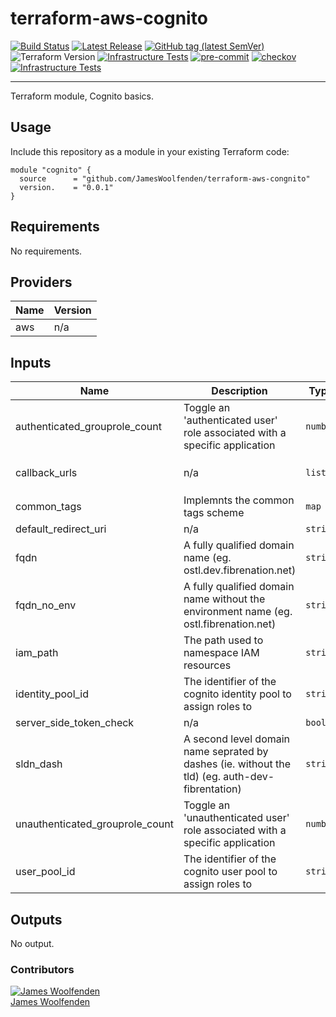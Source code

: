 # terraform-aws-cognito

[![Build Status](https://github.com/JamesWoolfenden/terraform-aws-cognito/workflows/Verify%20and%20Bump/badge.svg?branch=master)](https://github.com/JamesWoolfenden/terraform-aws-cognito)
[![Latest Release](https://img.shields.io/github/release/JamesWoolfenden/terraform-aws-cognito.svg)](https://github.com/JamesWoolfenden/terraform-aws-cognito/releases/latest)
[![GitHub tag (latest SemVer)](https://img.shields.io/github/tag/JamesWoolfenden/terraform-aws-cognito.svg?label=latest)](https://github.com/JamesWoolfenden/terraform-aws-cognito/releases/latest)
![Terraform Version](https://img.shields.io/badge/tf-%3E%3D0.14.0-blue.svg)
[![Infrastructure Tests](https://www.bridgecrew.cloud/badges/github/JamesWoolfenden/terraform-aws-cognito/cis_aws)](https://www.bridgecrew.cloud/link/badge?vcs=github&fullRepo=JamesWoolfenden%2Fterraform-aws-cognito&benchmark=CIS+AWS+V1.2)
[![pre-commit](https://img.shields.io/badge/pre--commit-enabled-brightgreen?logo=pre-commit&logoColor=white)](https://github.com/pre-commit/pre-commit)
[![checkov](https://img.shields.io/badge/checkov-verified-brightgreen)](https://www.checkov.io/)
[![Infrastructure Tests](https://www.bridgecrew.cloud/badges/github/jameswoolfenden/terraform-aws-cognito/general)](https://www.bridgecrew.cloud/link/badge?vcs=github&fullRepo=JamesWoolfenden%2Fterraform-aws-cognito&benchmark=INFRASTRUCTURE+SECURITY)

---

Terraform module, Cognito basics.

## Usage

Include this repository as a module in your existing Terraform code:

```hcl
module "cognito" {
  source      = "github.com/JamesWoolfenden/terraform-aws-congnito"
  version.    = "0.0.1"
}
```

<!-- BEGINNING OF PRE-COMMIT-TERRAFORM DOCS HOOK -->
## Requirements

No requirements.

## Providers

| Name | Version |
|------|---------|
| aws | n/a |

## Inputs

| Name | Description | Type | Default | Required |
|------|-------------|------|---------|:--------:|
| authenticated\_grouprole\_count | Toggle an 'authenticated user' role associated with a specific application | `number` | n/a | yes |
| callback\_urls | n/a | `list` | <pre>[<br>  "http://example.com"<br>]</pre> | no |
| common\_tags | Implemnts the common tags scheme | `map` | n/a | yes |
| default\_redirect\_uri | n/a | `string` | `"http://example.com"` | no |
| fqdn | A fully qualified domain name (eg. ostl.dev.fibrenation.net) | `string` | n/a | yes |
| fqdn\_no\_env | A fully qualified domain name without the environment name (eg. ostl.fibrenation.net) | `string` | n/a | yes |
| iam\_path | The path used to namespace IAM resources | `string` | n/a | yes |
| identity\_pool\_id | The identifier of the cognito identity pool to assign roles to | `string` | n/a | yes |
| server\_side\_token\_check | n/a | `bool` | `true` | no |
| sldn\_dash | A second level domain name seprated by dashes (ie. without the tld) (eg. auth-dev-fibrentation) | `string` | n/a | yes |
| unauthenticated\_grouprole\_count | Toggle an 'unauthenticated user' role associated with a specific application | `number` | n/a | yes |
| user\_pool\_id | The identifier of the cognito user pool to assign roles to | `string` | n/a | yes |

## Outputs

No output.

<!-- END OF PRE-COMMIT-TERRAFORM DOCS HOOK -->

### Contributors

[![James Woolfenden][jameswoolfenden_avatar]][jameswoolfenden_homepage]<br/>[James Woolfenden][jameswoolfenden_homepage]

[jameswoolfenden_homepage]: https://github.com/jameswoolfenden
[jameswoolfenden_avatar]: https://github.com/jameswoolfenden.png?size=150
[github]: https://github.com/jameswoolfenden
[linkedin]: https://www.linkedin.com/in/jameswoolfenden/
[twitter]: https://twitter.com/JimWoolfenden
